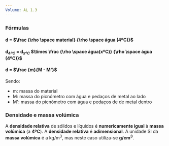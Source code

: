 ```yaml
---
Volume: AL 1.3
---
```

### Fórmulas
#### d = $\frac {\rho \space material} {\rho \space água (4ºC)}$

#### d$_{4ºC}$ = d$_{xºC}$ $\times \frac {\rho \space água(xºC)} {\rho \space água (4ºC)}$

#### d = $\frac {m}{M - M'}$

Sendo:
- m: massa do material
- M: massa do picnómetro com água e pedaços de metal ao lado
- M': massa do picnómetro com água e pedaços de de metal dentro

### Densidade e massa volúmica
A **densidade relativa** de sólidos e líquidos é **numericamente igual** à **massa volúmica** (a **4ºC**).
A **densidade relativa** é **adimensional**.
A unidade SI da **massa volúmica** é a kg/m$^3$, mas neste caso utiliza-se **g/cm$^3$**.